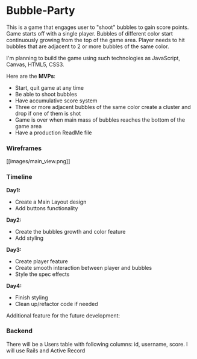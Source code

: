 # Bubble-Party

This is a game that engages user to "shoot" bubbles to gain score points. Game starts off with a single player. Bubbles of different color start continuously growing from the top of the game area. Player needs to hit bubbles that are adjacent to 2 or more bubbles of the same color.

I'm planning to build the game using such technologies as JavaScript, Canvas, HTML5, CSS3.

Here are the **MVPs**:
* Start, quit game at any time
* Be able to shoot bubbles
* Have accumulative score system
* Three or more adjacent bubbles of the same color create a cluster and drop if one of them is shot
* Game is over when main mass of bubbles reaches the bottom of the game area
* Have a production ReadMe file

### Wireframes
[[images/main_view.png]]

### Timeline
**Day1:**
* Create a Main Layout design
* Add buttons functionality

**Day2:**
* Create the bubbles growth and color feature
* Add styling

**Day3:** 
* Create player feature
* Create smooth interaction between player and bubbles
* Style the spec effects

**Day4:**
* Finish styling
* Clean up/refactor code if needed

Additional feature for the future development:

### Backend
There will be a Users table with following columns: id, username, score. I will use Rails and Active Record


